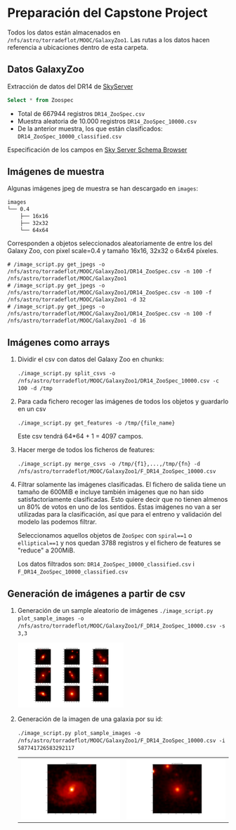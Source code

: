 # Preparación del Capstone Project

Todos los datos están almacenados en `/nfs/astro/torradeflot/MOOC/GalaxyZoo1`.
Las rutas a los datos hacen referencia a ubicaciones dentro de esta carpeta.

## Datos GalaxyZoo

Extracción de datos del DR14 de [SkyServer](http://skyserver.sdss.org/dr14/en/tools/search/sql.aspx)

```SQL
Select * from Zoospec
```

* Total de 667944 registros `DR14_ZooSpec.csv`
* Muestra aleatoria de 10.000 registros `DR14_ZooSpec_10000.csv`
* De la anterior muestra, los que están clasificados: `DR14_ZooSpec_10000_classified.csv`

Especificación de los campos en [Sky Server Schema Browser](http://skyserver.sdss.org/dr14/en/help/browser/browser.aspx#&&history=description+zooSpec+U)


## Imágenes de muestra

Algunas imágenes jpeg de muestra se han descargado en `images`:
```
images
└── 0.4
    ├── 16x16
    ├── 32x32
    └── 64x64
```
Corresponden a objetos seleccionados aleatoriamente de entre los del Galaxy Zoo, con pixel scale=0.4 y tamaño 16x16, 32x32 o 64x64 píxeles.

```
# /image_script.py get_jpegs -o /nfs/astro/torradeflot/MOOC/GalaxyZoo1/DR14_ZooSpec.csv -n 100 -f /nfs/astro/torradeflot/MOOC/GalaxyZoo1
# /image_script.py get_jpegs -o /nfs/astro/torradeflot/MOOC/GalaxyZoo1/DR14_ZooSpec.csv -n 100 -f /nfs/astro/torradeflot/MOOC/GalaxyZoo1 -d 32
# /image_script.py get_jpegs -o /nfs/astro/torradeflot/MOOC/GalaxyZoo1/DR14_ZooSpec.csv -n 100 -f /nfs/astro/torradeflot/MOOC/GalaxyZoo1 -d 16
```

## Imágenes como arrays

1. Dividir el csv con datos del Galaxy Zoo en chunks:

    `./image_script.py split_csvs -o /nfs/astro/torradeflot/MOOC/GalaxyZoo1/DR14_ZooSpec_10000.csv -c 100 -d /tmp`

2. Para cada fichero recoger las imágenes de todos los objetos y guardarlo en un csv

    `./image_script.py get_features -o /tmp/{file_name}`
    
    Este csv tendrá 64*64 + 1 = 4097 campos.

3. Hacer merge de todos los ficheros de features:

    `./image_script.py merge_csvs -o /tmp/{f1},...,/tmp/{fn} -d /nfs/astro/torradeflot/MOOC/GalaxyZoo1/F_DR14_ZooSpec_10000.csv`

4. Filtrar solamente las imágenes clasificadas. El fichero de salida tiene un tamaño de 600MiB e incluye también imágenes que no han
sido satisfactoriamente clasificadas. Esto quiere decir que no tienen almenos un 80% de votos en uno de los sentidos. Éstas imágenes
no van a ser utilizadas para la clasificación, así que para el entreno y validación del modelo las podemos filtrar.

    Seleccionamos aquellos objetos de `ZooSpec` con `spiral==1` o `elliptical==1` y nos quedan 3788 registros y el fichero de features se "reduce" a 200MiB.

    Los datos filtrados son: `DR14_ZooSpec_10000_classified.csv` i `F_DR14_ZooSpec_10000_classified.csv`


## Generación de imágenes a partir de csv

1. Generación de un sample aleatorio de imágenes
    `./image_script.py plot_sample_images -o /nfs/astro/torradeflot/MOOC/GalaxyZoo1/F_DR14_ZooSpec_10000.csv -s 3,3`

    <img src="../../_static/galaxy_3x3_sample.png" style="width: 50%;"/>

2. Generación de la imagen de una galaxia por su id:

    `./image_script.py plot_sample_images -o /nfs/astro/torradeflot/MOOC/GalaxyZoo1/F_DR14_ZooSpec_10000.csv -i 587741726583292117`

	<table>
		<tr>
			<td><img src="../../_static/galaxy_spiral_sample.png"/></td>
			<td><img src="../../_static/galaxy_elliptic_sample.png"/></td>	
		</tr>
	</table>
